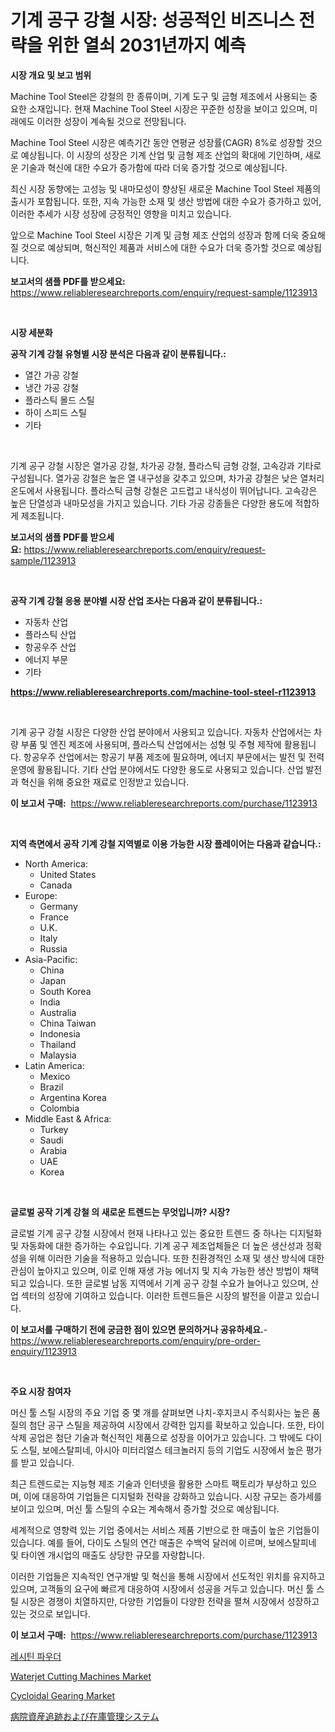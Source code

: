 <p><h1>기계 공구 강철 시장: 성공적인 비즈니스 전략을 위한 열쇠 2031년까지 예측</h1></p><p><strong>시장 개요 및 보고 범위</strong></p>
<p><p>Machine Tool Steel은 강철의 한 종류이며, 기계 도구 및 금형 제조에서 사용되는 중요한 소재입니다. 현재 Machine Tool Steel 시장은 꾸준한 성장을 보이고 있으며, 미래에도 이러한 성장이 계속될 것으로 전망됩니다. </p><p>Machine Tool Steel 시장은 예측기간 동안 연평균 성장률(CAGR) 8%로 성장할 것으로 예상됩니다. 이 시장의 성장은 기계 산업 및 금형 제조 산업의 확대에 기인하며, 새로운 기술과 혁신에 대한 수요가 증가함에 따라 더욱 증가할 것으로 예상됩니다.</p><p>최신 시장 동향에는 고성능 및 내마모성이 향상된 새로운 Machine Tool Steel 제품의 출시가 포함됩니다. 또한, 지속 가능한 소재 및 생산 방법에 대한 수요가 증가하고 있어, 이러한 추세가 시장 성장에 긍정적인 영향을 미치고 있습니다.</p><p>앞으로 Machine Tool Steel 시장은 기계 및 금형 제조 산업의 성장과 함께 더욱 중요해질 것으로 예상되며, 혁신적인 제품과 서비스에 대한 수요가 더욱 증가할 것으로 예상됩니다.</p></p>
<p><strong>보고서의 샘플 PDF를 받으세요:</strong> <a href="https://www.reliableresearchreports.com/enquiry/request-sample/1123913">https://www.reliableresearchreports.com/enquiry/request-sample/1123913</a></p>
<p>&nbsp;</p>
<p><strong>시장 세분화</strong></p>
<p><strong>공작 기계 강철 유형별 시장 분석은 다음과 같이 분류됩니다.:</strong></p>
<p><ul><li>열간 가공 강철</li><li>냉간 가공 강철</li><li>플라스틱 몰드 스틸</li><li>하이 스피드 스틸</li><li>기타</li></ul></p>
<p>&nbsp;</p>
<p><p>기계 공구 강철 시장은 열가공 강철, 차가공 강철, 플라스틱 금형 강철, 고속강과 기타로 구성됩니다. 열가공 강철은 높은 열 내구성을 갖추고 있으며, 차가공 강철은 낮은 열처리 온도에서 사용됩니다. 플라스틱 금형 강철은 고드럽고 내식성이 뛰어납니다. 고속강은 높은 단열성과 내마모성을 가지고 있습니다. 기타 가공 강종들은 다양한 용도에 적합하게 제조됩니다.</p></p>
<p><strong>보고서의 샘플 PDF를 받으세요:</strong>&nbsp;<a href="https://www.reliableresearchreports.com/enquiry/request-sample/1123913">https://www.reliableresearchreports.com/enquiry/request-sample/1123913</a></p>
<p>&nbsp;</p>
<p><strong> 공작 기계 강철 응용 분야별 시장 산업 조사는 다음과 같이 분류됩니다.:</strong></p>
<p><ul><li>자동차 산업</li><li>플라스틱 산업</li><li>항공우주 산업</li><li>에너지 부문</li><li>기타</li></ul></p>
<p><strong><a href="https://www.reliableresearchreports.com/machine-tool-steel-r1123913">https://www.reliableresearchreports.com/machine-tool-steel-r1123913</a></strong></p>
<p>&nbsp;</p>
<p><p>기계 공구 강철 시장은 다양한 산업 분야에서 사용되고 있습니다. 자동차 산업에서는 차량 부품 및 엔진 제조에 사용되며, 플라스틱 산업에서는 성형 및 주형 제작에 활용됩니다. 항공우주 산업에서는 항공기 부품 제조에 필요하며, 에너지 부문에서는 발전 및 전력 운영에 활용됩니다. 기타 산업 분야에서도 다양한 용도로 사용되고 있습니다. 산업 발전과 혁신을 위해 중요한 재료로 인정받고 있습니다.</p></p>
<p><strong>이 보고서 구매:</strong>&nbsp; <a href="https://www.reliableresearchreports.com/purchase/1123913">https://www.reliableresearchreports.com/purchase/1123913</a></p>
<p>&nbsp;</p>
<p><strong>지역 측면에서 공작 기계 강철 지역별로 이용 가능한 시장 플레이어는 다음과 같습니다.:</strong></p>
<p><ul>
    <li>
        North America:
        <ul>
            <li>United States</li>
            <li>Canada</li>
        </ul>
    </li>
    <li>
        Europe:
        <ul>
            <li>Germany</li>
            <li>France</li>
            <li>U.K.</li>
            <li>Italy</li>
            <li>Russia</li>
        </ul>
    </li>
    <li>
        Asia-Pacific:
        <ul>
            <li>China</li>
            <li>Japan</li>
            <li>South Korea</li>
            <li>India</li>
            <li>Australia</li>
            <li>China Taiwan</li>
            <li>Indonesia</li>
            <li>Thailand</li>
            <li>Malaysia</li>
        </ul>
    </li>
    <li>
        Latin America:
        <ul>
            <li>Mexico</li>
            <li>Brazil</li>
            <li>Argentina Korea</li>
            <li>Colombia</li>
        </ul>
    </li>
    <li>
        Middle East & Africa:
        <ul>
            <li>Turkey</li>
            <li>Saudi</li>
            <li>Arabia</li>
            <li>UAE</li>
            <li>Korea</li>
        </ul>
    </li>
    </ul></p>
<p>&nbsp;</p>
<p><strong>글로벌 공작 기계 강철 의 새로운 트렌드는 무엇입니까? 시장?</strong></p>
<p><p>글로벌 기계 공구 강철 시장에서 현재 나타나고 있는 중요한 트렌드 중 하나는 디지털화 및 자동화에 대한 증가하는 수요입니다. 기계 공구 제조업체들은 더 높은 생산성과 정확성을 위해 이러한 기술을 적용하고 있습니다. 또한 친환경적인 소재 및 생산 방식에 대한 관심이 높아지고 있으며, 이로 인해 재생 가능 에너지 및 지속 가능한 생산 방법이 채택되고 있습니다. 또한 글로벌 남동 지역에서 기계 공구 강철 수요가 늘어나고 있으며, 산업 섹터의 성장에 기여하고 있습니다. 이러한 트렌드들은 시장의 발전을 이끌고 있습니다.</p></p>
<p><strong>이 보고서를 구매하기 전에 궁금한 점이 있으면 문의하거나 공유하세요.</strong>- <a href="https://www.reliableresearchreports.com/enquiry/pre-order-enquiry/1123913">https://www.reliableresearchreports.com/enquiry/pre-order-enquiry/1123913</a></p>
<p>&nbsp;</p>
<p><strong>주요 시장 참여자</strong></p>
<p><p>머신 툴 스틸 시장의 주요 기업 중 몇 개를 살펴보면 나치-후지코시 주식회사는 높은 품질의 첨단 공구 스틸을 제공하여 시장에서 강력한 입지를 확보하고 있습니다. 또한, 타이삭제 공업은 첨단 기술과 혁신적인 제품으로 성장을 이어가고 있습니다. 그 밖에도 다이도 스틸, 보에스탈피네, 아시아 미터리얼스 테크놀러지 등의 기업도 시장에서 높은 평가를 받고 있습니다.</p><p>최근 트렌드로는 지능형 제조 기술과 인터넷을 활용한 스마트 팩토리가 부상하고 있으며, 이에 대응하여 기업들은 디지털화 전략을 강화하고 있습니다. 시장 규모는 증가세를 보이고 있으며, 머신 툴 스틸의 수요는 계속해서 증가할 것으로 예상됩니다.</p><p>세계적으로 영향력 있는 기업 중에서는 서비스 제품 기반으로 한 매출이 높은 기업들이 있습니다. 예를 들어, 다이도 스틸의 연간 매출은 수백억 달러에 이르며, 보에스탈피네 및 타이엔 개시업의 매출도 상당한 규모를 자랑합니다.</p><p>이러한 기업들은 지속적인 연구개발 및 혁신을 통해 시장에서 선도적인 위치를 유지하고 있으며, 고객들의 요구에 빠르게 대응하여 시장에서 성공을 거두고 있습니다. 머신 툴 스틸 시장은 경쟁이 치열하지만, 다양한 기업들이 다양한 전략을 펼쳐 시장에서 성장하고 있는 것으로 보입니다.</p></p>
<p><strong>이 보고서 구매:</strong>&nbsp;&nbsp;<a href="https://www.reliableresearchreports.com/purchase/1123913">https://www.reliableresearchreports.com/purchase/1123913</a></p>
<p><p><a href="https://github.com/fernandotryO5lson96765/Market-Research-Report-List-1/blob/main/118696824542.md">레시틴 파우더</a></p><p><a href="https://github.com/Glendatilghmankmgz0rbhwpy/Market-Research-Report-List-2/blob/main/waterjet-cutting-machines-market.md">Waterjet Cutting Machines Market</a></p><p><a href="https://github.com/dx0328/Market-Research-Report-List-2/blob/main/cycloidal-gearing-market.md">Cycloidal Gearing Market</a></p><p><a href="https://github.com/cbigkbh02719/Market-Research-Report-List-1/blob/main/879322926456.md">病院資産追跡および在庫管理システム</a></p></p>